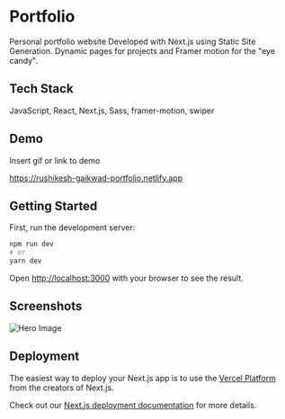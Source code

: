 
# Portfolio

Personal portfolio website Developed with Next.js using Static Site Generation. Dynamic pages for projects and Framer motion for the "eye candy".
## Tech Stack

JavaScript, React, Next.js, Sass, framer-motion, swiper


## Demo

Insert gif or link to demo

https://rushikesh-gaikwad-portfolio.netlify.app
## Getting Started


First, run the development server:

```bash
npm run dev
# or
yarn dev
```

Open [http://localhost:3000](http://localhost:3000) with your browser to see the result.
## Screenshots

![Hero Image](https://i.ibb.co/KjLmbfN/portfolio.png)


## Deployment

The easiest way to deploy your Next.js app is to use the [Vercel Platform](https://vercel.com/new?utm_medium=default-template&filter=next.js&utm_source=create-next-app&utm_campaign=create-next-app-readme) from the creators of Next.js.

Check out our [Next.js deployment documentation](https://nextjs.org/docs/deployment) for more details.
